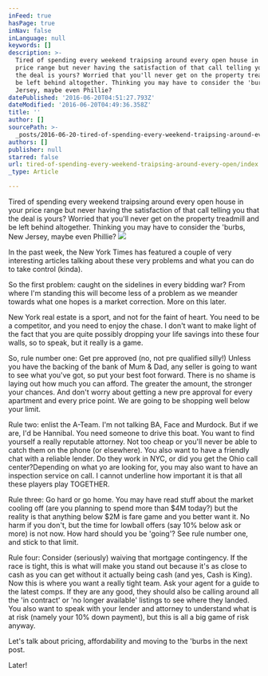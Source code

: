 ```yaml
---
inFeed: true
hasPage: true
inNav: false
inLanguage: null
keywords: []
description: >-
  Tired of spending every weekend traipsing around every open house in your
  price range but never having the satisfaction of that call telling you that
  the deal is yours? Worried that you'll never get on the property treadmill and
  be left behind altogether. Thinking you may have to consider the 'burbs, New
  Jersey, maybe even Phillie?
datePublished: '2016-06-20T04:51:27.793Z'
dateModified: '2016-06-20T04:49:36.358Z'
title: ''
author: []
sourcePath: >-
  _posts/2016-06-20-tired-of-spending-every-weekend-traipsing-around-every-open.md
authors: []
publisher: null
starred: false
url: tired-of-spending-every-weekend-traipsing-around-every-open/index.html
_type: Article

---
```

Tired of spending every weekend traipsing around every open house in your price range but never having the satisfaction of that call telling you that the deal is yours? Worried that you'll never get on the property treadmill and be left behind altogether. Thinking you may have to consider the 'burbs, New Jersey, maybe even Phillie?
![](https://the-grid-user-content.s3-us-west-2.amazonaws.com/8c5f7c09-53c5-481a-8aa7-84ca89afb71f.jpg)

In the past week, the New York Times has featured a couple of very interesting articles talking about these very problems and what you can do to take control (kinda).

So the first problem: caught on the sidelines in every bidding war? From where I'm standing this will become less of a problem as we meander towards what one hopes is a market correction. More on this later.

New York real estate is a sport, and not for the faint of heart. You need to be a competitor, and you need to enjoy the chase. I don't want to make light of the fact that you are quite possibly dropping your life savings into these four walls, so to speak, but it really is a game.

So, rule number one: Get pre approved (no, not pre qualified silly!) Unless you have the backing of the bank of Mum & Dad, any seller is going to want to see what you've got, so put your best foot forward. There is no shame is laying out how much you can afford. The greater the amount, the stronger your chances. And don't worry about getting a new pre approval for every apartment and every price point. We are going to be shopping well below your limit.

Rule two: enlist the A-Team. I'm not talking BA, Face and Murdock. But if we are, I'd be Hannibal. You need someone to drive this boat. You want to find yourself a really reputable attorney. Not too cheap or you'll never be able to catch them on the phone (or elsewhere). You also want to have a friendly chat with a reliable lender. Do they work in NYC, or did you get the Ohio call center?Depending on what yo are looking for, you may also want to have an inspection service on call. I cannot underline how important it is that all these players play TOGETHER.

Rule three: Go hard or go home. You may have read stuff about the market cooling off (are you planning to spend more than $4M today?) but the reality is that anything below $2M is fare game and you better want it. No harm if you don't, but the time for lowball offers (say 10% below ask or more) is not now. How hard should you be 'going'? See rule number one, and stick to that limit.

Rule four: Consider (seriously) waiving that mortgage contingency. If the race is tight, this is what will make you stand out because it's as close to cash as you can get without it actually being cash (and yes, Cash is King). Now this is where you want a really tight team. Ask your agent for a guide to the latest comps. If they are any good, they should also be calling around all the 'in contract' or 'no longer available' listings to see where they landed. You also want to speak with your lender and attorney to understand what is at risk (namely your 10% down payment), but this is all a big game of risk anyway.

Let's talk about pricing, affordability and moving to the 'burbs in the next post.

Later!